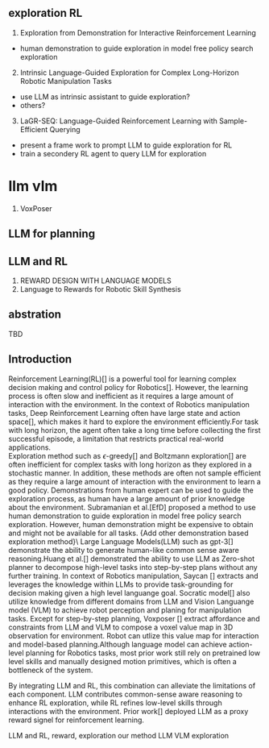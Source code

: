 ## exploration RL
1. Exploration from Demonstration for Interactive Reinforcement Learning
- human demonstration to guide exploration in model free policy search exploration
2. Intrinsic Language-Guided Exploration for Complex Long-Horizon Robotic Manipulation Tasks
- use LLM as intrinsic assistant to guide exploration?
- others?
3. LaGR-SEQ: Language-Guided Reinforcement Learning with Sample-Efficient Querying
- present a frame work to prompt LLM to guide exploration for RL
- train a secondery RL agent to query LLM for exploration
# llm vlm
1. VoxPoser
## LLM for planning 
## LLM and RL
1. REWARD DESIGN WITH LANGUAGE MODELS
2. Language to Rewards for Robotic Skill Synthesis

## abstration
TBD
## Introduction
Reinforcement Learning(RL)[] is a powerful tool for learning complex decision making and control policy for Robotics[]. However, the learning process is often slow and inefficient as it requires a large amount of interaction with the environment. In the context of Robotics manipulation tasks, Deep Reinforcement Learning often have large state and action space[], which makes it hard to explore the environment efficiently.For task with long horizon, the agent often take a long time before collecting the first successful episode, a limitation that restricts practical real-world applications.\
Exploration method such as $\epsilon$-greedy[] and Boltzmann exploration[] are often inefficient for complex tasks with long horizon as they explored in a stochastic manner. In addition, these methods are often not sample efficient as they require a large amount of interaction with the environment to learn a good policy. Demonstrations from human expert can be used to guide the exploration process, as human have a large amount of prior knowledge about the environment. Subramanian et al.[EfD] proposed a method to use human demonstration to guide exploration in model free policy search exploration. However, human demonstration might be expensive to obtain and might not be available for all tasks. {Add other demonstration based exploration method}\ 
Large Language Models(LLM) such as gpt-3[] demonstrate the ability to generate human-like common sense aware reasoning.Huang et al.[] demonstrated the ability to use LLM as Zero-shot planner to decompose high-level tasks into step-by-step plans without any further training. In context of Robotics manipulation, Saycan [] extracts and leverages the knowledge within LLMs to provide task-grounding for decision making given a high level languange goal. Socratic model[] also utilize knowledge from different domains from LLM and Vision Languange model (VLM) to achieve robot perception and planing for manipulation tasks. Except for step-by-step planning, Voxposer [] extract affordance and constraints from LLM and VLM to compose a voxel value map in 3D observation for environment. Robot can utlize this value map for interaction and model-based planning.Although language model can achieve action-level planning for Robotics tasks, most prior work still rely on pretrained low level skills and manually designed motion primitives, which is often a bottleneck of the system. 

By integrating LLM and RL, this combination can alleviate the limitations of each component. LLM contributes common-sense aware reasoning to enhance RL exploration, while RL refines low-level skills through interactions with the environment. Prior work[] deployed LLM as a proxy reward signel for reinforcement learning.


LLM and RL, reward, exploration
our method LLM VLM exploration


